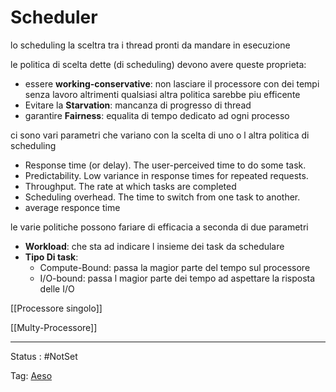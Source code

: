 # Scheduler

lo scheduling la sceltra tra i thread pronti da mandare in esecuzione

le politica di scelta dette (di scheduling) devono avere queste proprieta:

- essere **working-conservative**: non lasciare il processore con dei tempi senza lavoro altrimenti qualsiasi altra politica sarebbe piu efficente
- Evitare la **Starvation**: mancanza di progresso di thread
- garantire **Fairness**: equalita di tempo dedicato ad ogni processo

ci sono vari parametri che variano con la scelta di uno o l altra politica di scheduling

- Response time (or delay). The user-perceived time to do some task.
- Predictability. Low variance in response times for repeated requests.
- Throughput. The rate at which tasks are completed
- Scheduling overhead. The time to switch from one task to another.
- average responce time

le varie politiche possono fariare di efficacia a seconda di due parametri

- **Workload**: che sta ad indicare l insieme dei task da schedulare
- **Tipo Di task**:
    - Compute-Bound: passa la magior parte del tempo sul processore
    - I/O-bound: passa l magior parte dei tempo ad aspettare la risposta delle I/O

[[Processore singolo]]

[[Multy-Processore]]

---

Status : #NotSet

Tag: [Aeso](../Architetture%20e%20sistemi%20operativi%20(AESO)%201e0e264228a748feabc5de07d5a770db.md)
